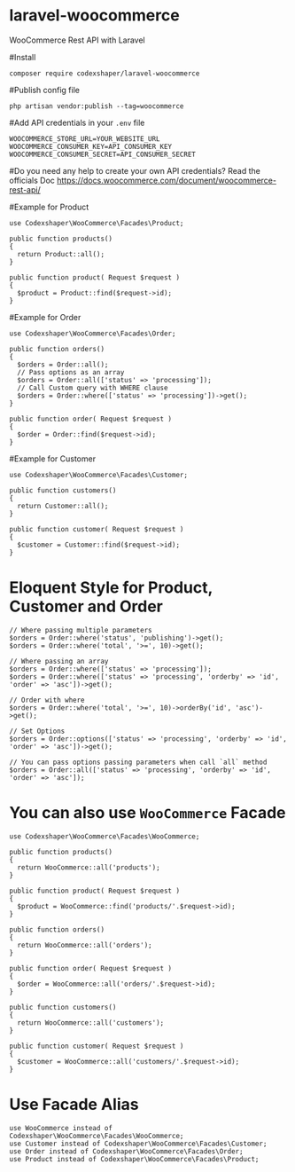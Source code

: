 # laravel-woocommerce
WooCommerce Rest API with Laravel

#Install

```
composer require codexshaper/laravel-woocommerce
```

#Publish config file

```
php artisan vendor:publish --tag=woocommerce
```

#Add API credentials in your ```.env``` file

```
WOOCOMMERCE_STORE_URL=YOUR_WEBSITE_URL
WOOCOMMERCE_CONSUMER_KEY=API_CONSUMER_KEY
WOOCOMMERCE_CONSUMER_SECRET=API_CONSUMER_SECRET
```
#Do you need any help to create your own API credentials? Read the officials Doc https://docs.woocommerce.com/document/woocommerce-rest-api/

#Example for Product

```
use Codexshaper\WooCommerce\Facades\Product;

public function products()
{
  return Product::all();
}

public function product( Request $request )
{
  $product = Product::find($request->id);
}
```

#Example for Order

```
use Codexshaper\WooCommerce\Facades\Order;

public function orders()
{
  $orders = Order::all();
  // Pass options as an array
  $orders = Order::all(['status' => 'processing']);
  // Call Custom query with WHERE clause
  $orders = Order::where(['status' => 'processing'])->get();
}

public function order( Request $request )
{
  $order = Order::find($request->id);
}
```

#Example for Customer

```
use Codexshaper\WooCommerce\Facades\Customer;

public function customers()
{
  return Customer::all();
}

public function customer( Request $request )
{
  $customer = Customer::find($request->id);
}

```

# Eloquent Style for Product, Customer and Order

```
// Where passing multiple parameters
$orders = Order::where('status', 'publishing')->get();
$orders = Order::where('total', '>=', 10)->get();

// Where passing an array
$orders = Order::where(['status' => 'processing']);
$orders = Order::where(['status' => 'processing', 'orderby' => 'id', 'order' => 'asc'])->get();

// Order with where
$orders = Order::where('total', '>=', 10)->orderBy('id', 'asc')->get();

// Set Options
$orders = Order::options(['status' => 'processing', 'orderby' => 'id', 'order' => 'asc'])->get();

// You can pass options passing parameters when call `all` method
$orders = Order::all(['status' => 'processing', 'orderby' => 'id', 'order' => 'asc']);
```

# You can also use ```WooCommerce``` Facade

```
use Codexshaper\WooCommerce\Facades\WooCommerce;

public function products()
{
  return WooCommerce::all('products');
}

public function product( Request $request )
{
  $product = WooCommerce::find('products/'.$request->id);
}

public function orders()
{
  return WooCommerce::all('orders');
}

public function order( Request $request )
{
  $order = WooCommerce::all('orders/'.$request->id);
}

public function customers()
{
  return WooCommerce::all('customers');
}

public function customer( Request $request )
{
  $customer = WooCommerce::all('customers/'.$request->id);
}
```

# Use Facade Alias

```
use WooCommerce instead of Codexshaper\WooCommerce\Facades\WooCommerce;
use Customer instead of Codexshaper\WooCommerce\Facades\Customer;
use Order instead of Codexshaper\WooCommerce\Facades\Order;
use Product instead of Codexshaper\WooCommerce\Facades\Product;
```
